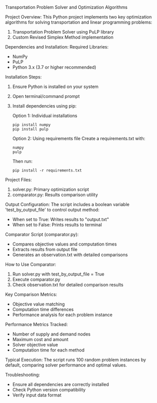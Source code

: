 Transportation Problem Solver and Optimization Algorithms

Project Overview:
This Python project implements two key optimization algorithms for solving transportation and linear programming problems:
1. Transportation Problem Solver using PuLP library
2. Custom Revised Simplex Method implementation

Dependencies and Installation:
Required Libraries:
- NumPy
- PuLP
- Python 3.x (3.7 or higher recommended)

Installation Steps:
1. Ensure Python is installed on your system
2. Open terminal/command prompt
3. Install dependencies using pip:

   Option 1: Individual installations
   ```
   pip install numpy
   pip install pulp
   ```

   Option 2: Using requirements file
   Create a requirements.txt with:
   ```
   numpy
   pulp
   ```
   Then run:
   ```
   pip install -r requirements.txt
   ```

Project Files:
1. solver.py: Primary optimization script
2. comparator.py: Results comparison utility

Output Configuration:
The script includes a boolean variable 'test_by_output_file' to control output method:
- When set to True: Writes results to "output.txt"
- When set to False: Prints results to terminal

Comparator Script (comparator.py):
- Compares objective values and computation times
- Extracts results from output file
- Generates an observation.txt with detailed comparisons

How to Use Comparator:
1. Run solver.py with test_by_output_file = True
2. Execute comparator.py
3. Check observation.txt for detailed comparison results

Key Comparison Metrics:
- Objective value matching
- Computation time differences
- Performance analysis for each problem instance

Performance Metrics Tracked:
- Number of supply and demand nodes
- Maximum cost and amount
- Solver objective value
- Computation time for each method

Typical Execution:
The script runs 100 random problem instances by default, comparing solver performance and optimal values.

Troubleshooting:
- Ensure all dependencies are correctly installed
- Check Python version compatibility
- Verify input data format
